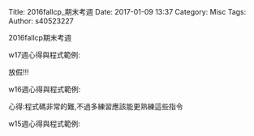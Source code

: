 Title: 2016fallcp_期末考週
Date: 2017-01-09 13:37
Category: Misc
Tags: 
Author: s40523227

2016fallcp期末考週

<!-- PELICAN_END_SUMMARY -->


w17週心得與程式範例:

放假!!!

w16週心得與程式範例:

心得:程式碼非常的難,不過多練習應該能更熟練這些指令


w15週心得與程式範例:


